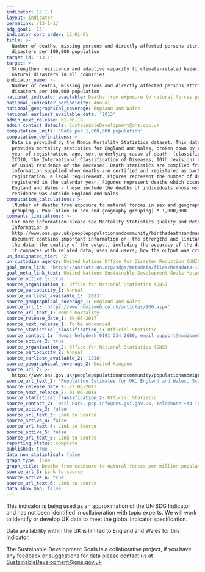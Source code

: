 ```yaml
---
indicator: 13.1.1
layout: indicator
permalink: /13-1-1/
sdg_goal: '13'
indicator_sort_order: 13-01-01
title: >-
  Number of deaths, missing persons and directly affected persons attributed to
  disasters per 100,000 population
target_id: '13.1'
target: >-
  Strengthen resilience and adaptive capacity to climate-related hazards and
  natural disasters in all countries
indicator_name: >-
  Number of deaths, missing persons and directly affected persons attributed to
  disasters per 100,000 population
national_indicator_available: Deaths from exposure to natural forces per million population
national_indicator_periodicity: Annual
national_geographical_coverage: England and Wales
national_earliest_available_data: '2013'
admin_next_release: 01-06-18
admin_contact_details: SustainableDevelopment@ons.gov.uk
computation_units: 'Rate per 1,000,000 population'
computation_definitions: >-
  Data is provided by the Nomis Mortality Statistics dataset. This dataset
  provides mortality statistics for England and Wales, broken down by calendar
  year of registration, age, sex, underlying cause of death  (classified using
  ICD10, the International Classification of Diseases, 10th revision) and area
  of usual residence of the deceased. Death statistics are compiled from
  information supplied when deaths are certified and registered as part of civil
  registration, a legal requirement. Figures represent the number of deaths
  registered in the calendar year. Figures represent deaths which occurred in
  England and Wales - these include the deaths of individuals whose usual
  residence was outside England and Wales.
computation_calculations: >-
  (Number of deaths from exposure to natural forces in sex and geography
  grouping / Population in sex and geography grouping) * 1,000,000
comments_limitations: >-
  For more information please see Mortality Statistics Quality and Methodology
  Information @
  http://www.ons.gov.uk/peoplepopulationandcommunity/birthsdeathsandmarriages/deaths/qmis/mortalitystatisticsinenglandandwalesqmiThis
  document contains important information on: the strengths and limitations of
  the data; the quality of the output, including the accuracy of the data, how
  it compares with related data; uses and users; how the output was created.
un_designated_tier: '2'
un_custodian_agency: United Nations Office for Disaster Reduction (UNISDR)
goal_meta_link: 'https://unstats.un.org/sdgs/metadata/files/Metadata-13-01-01.pdf'
goal_meta_link_text: United Nations Sustainable Development Goals Metadata (PDF 224 KB)
source_active_1: true
source_organisation_1: Office for National Statistics (ONS)
source_periodicity_1: Annual
source_earliest_available_1: '2013'
source_geographical_coverage_1: England and Wales
source_url_1: 'https://www.nomisweb.co.uk/articles/960.aspx'
source_url_text_1: Nomis mortality
source_release_date_1: 09-06-2017
source_next_release_1: To be announced
source_statistical_classification_1: Official Statistic
source_contact_1: 'Nomis helpdesk 0191 334 2680, email support@nomisweb.co.uk'
source_active_2: true
source_organisation_2: Office for National Statistics (ONS)
source_periodicity_2: Annual
source_earliest_available_2: '1838'
source_geographical_coverage_2: United Kingdom
source_url_2: >-
  https://www.ons.gov.uk/peoplepopulationandcommunity/populationandmigration/populationestimates/datasets/populationestimatesforukenglandandwalesscotlandandnorthernireland
source_url_text_2: 'Population Estimates for UK, England and Wales, Scotland and Northern Ireland'
source_release_date_2: 22-06-2017
source_next_release_2: 01-06-2018
source_statistical_classification_2: Official Statistic
source_contact_2: 'Neil Park, pop.info@ons.gsi.gov.uk, Telephone +44 (0)1329 444661'
source_active_3: false
source_url_text_3: Link to Source
source_active_4: false
source_url_text_4: Link to Source
source_active_5: false
source_url_text_5: Link to Source
reporting_status: complete
published: true
data_non_statistical: false
graph_type: line
graph_title: Deaths from exposure to natural forces per million population
source_url_3: Link to source
source_active_6: true
source_url_text_6: Link to source
data_show_map: false
---
```

This indicator is being used as an approximation of the UN SDG Indicator and has not been identified in collaboration with topic experts. We will work to identify or develop UK data to meet the global indicator specification.

Data availability within the UK is limited to England and Wales for this indicator.
  
The Sustainable Development Goals is a collaborative project, if you have any feedback or suggestions for data please contact us at <SustainableDevelopment@ons.gov.uk>
